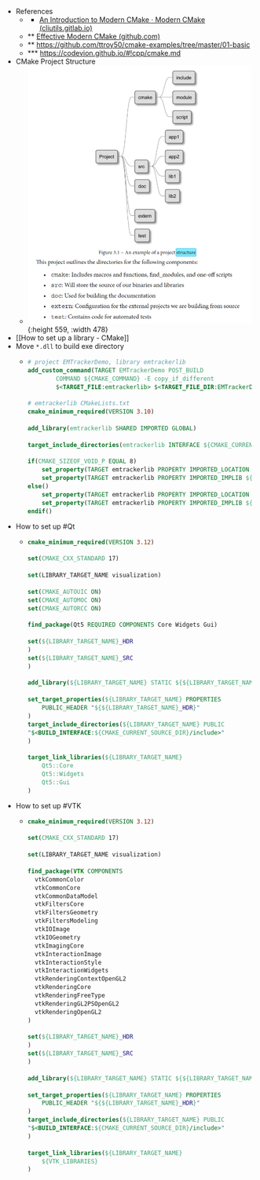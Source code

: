 - References
	- * [An Introduction to Modern CMake · Modern CMake (cliutils.gitlab.io)](https://cliutils.gitlab.io/modern-cmake/)
	- ** [Effective Modern CMake (github.com)](https://gist.github.com/mbinna/c61dbb39bca0e4fb7d1f73b0d66a4fd1)
	- ** https://github.com/ttroy50/cmake-examples/tree/master/01-basic
	- *** https://codevion.github.io/#!cpp/cmake.md
- CMake Project Structure
	- ![image.png](../assets/image_1682986516652_0.png){:height 559, :width 478}
- [[How to set up a library - CMake]]
- Move `*.dll` to build exe directory
	- ```CMake
	  # project EMTrackerDemo, library emtrackerlib
	  add_custom_command(TARGET EMTrackerDemo POST_BUILD
	          COMMAND ${CMAKE_COMMAND} -E copy_if_different
	          $<TARGET_FILE:emtrackerlib> $<TARGET_FILE_DIR:EMTrackerDemo>)
	  
	  # emtrackerlib CMakeLists.txt
	  cmake_minimum_required(VERSION 3.10)
	  
	  add_library(emtrackerlib SHARED IMPORTED GLOBAL)
	  
	  target_include_directories(emtrackerlib INTERFACE ${CMAKE_CURRENT_SOURCE_DIR}/include)
	  
	  if(CMAKE_SIZEOF_VOID_P EQUAL 8)
	      set_property(TARGET emtrackerlib PROPERTY IMPORTED_LOCATION ${CMAKE_CURRENT_SOURCE_DIR}/lib/ATC3DG64.dll)
	      set_property(TARGET emtrackerlib PROPERTY IMPORTED_IMPLIB ${CMAKE_CURRENT_SOURCE_DIR}/lib/ATC3DG64.lib)
	  else()
	      set_property(TARGET emtrackerlib PROPERTY IMPORTED_LOCATION ${CMAKE_CURRENT_SOURCE_DIR}/lib/ATC3DG.dll)
	      set_property(TARGET emtrackerlib PROPERTY IMPORTED_IMPLIB ${CMAKE_CURRENT_SOURCE_DIR}/lib/ATC3DG.lib)
	  endif()
	  ```
- How to set up #Qt
	- ```CMake
	  cmake_minimum_required(VERSION 3.12)
	  
	  set(CMAKE_CXX_STANDARD 17)
	  
	  set(LIBRARY_TARGET_NAME visualization)
	  
	  set(CMAKE_AUTOUIC ON)
	  set(CMAKE_AUTOMOC ON)
	  set(CMAKE_AUTORCC ON)
	  
	  find_package(Qt5 REQUIRED COMPONENTS Core Widgets Gui)
	  
	  set(${LIBRARY_TARGET_NAME}_HDR
	  )
	  set(${LIBRARY_TARGET_NAME}_SRC
	  )
	  
	  add_library(${LIBRARY_TARGET_NAME} STATIC ${${LIBRARY_TARGET_NAME}_HDR} ${${LIBRARY_TARGET_NAME}_SRC})
	  
	  set_target_properties(${LIBRARY_TARGET_NAME} PROPERTIES
	      PUBLIC_HEADER "${${LIBRARY_TARGET_NAME}_HDR}"
	  )
	  target_include_directories(${LIBRARY_TARGET_NAME} PUBLIC 
	  "$<BUILD_INTERFACE:${CMAKE_CURRENT_SOURCE_DIR}/include>"
	  )
	  
	  target_link_libraries(${LIBRARY_TARGET_NAME} 
	      Qt5::Core
	      Qt5::Widgets
	      Qt5::Gui
	  )
	  ```
- How to set up #VTK
	- ```CMake
	  cmake_minimum_required(VERSION 3.12)
	  
	  set(CMAKE_CXX_STANDARD 17)
	  
	  set(LIBRARY_TARGET_NAME visualization)
	  
	  find_package(VTK COMPONENTS 
	    vtkCommonColor
	    vtkCommonCore
	    vtkCommonDataModel
	    vtkFiltersCore
	    vtkFiltersGeometry
	    vtkFiltersModeling
	    vtkIOImage
	    vtkIOGeometry
	    vtkImagingCore
	    vtkInteractionImage
	    vtkInteractionStyle
	    vtkInteractionWidgets
	    vtkRenderingContextOpenGL2
	    vtkRenderingCore
	    vtkRenderingFreeType
	    vtkRenderingGL2PSOpenGL2
	    vtkRenderingOpenGL2
	  )
	  
	  set(${LIBRARY_TARGET_NAME}_HDR
	  )
	  set(${LIBRARY_TARGET_NAME}_SRC
	  )
	  
	  add_library(${LIBRARY_TARGET_NAME} STATIC ${${LIBRARY_TARGET_NAME}_HDR} ${${LIBRARY_TARGET_NAME}_SRC})
	  
	  set_target_properties(${LIBRARY_TARGET_NAME} PROPERTIES
	      PUBLIC_HEADER "${${LIBRARY_TARGET_NAME}_HDR}"
	  )
	  target_include_directories(${LIBRARY_TARGET_NAME} PUBLIC 
	  "$<BUILD_INTERFACE:${CMAKE_CURRENT_SOURCE_DIR}/include>"
	  )
	  
	  target_link_libraries(${LIBRARY_TARGET_NAME} 
	      ${VTK_LIBRARIES}
	  )
	  ```